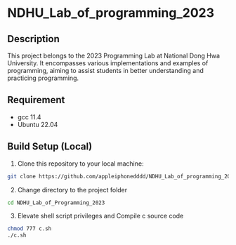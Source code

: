 # NDHU_Lab_of_programming_2023

## Description
This project belongs to the 2023 Programming Lab at National Dong Hwa University. It encompasses various implementations and examples of programming, aiming to assist students in better understanding and practicing programming.

## Requirement
- gcc 11.4
- Ubuntu 22.04

## Build Setup (Local)
1. Clone this repository to your local machine:
```bash
git clone https://github.com/appleiphonedddd/NDHU_Lab_of_programming_2023.git
```

2. Change directory to the project folder
```bash
cd NDHU_Lab_of_Programming_2023
```

3. Elevate shell script privileges and Compile c source code
```bash
chmod 777 c.sh
./c.sh
```
